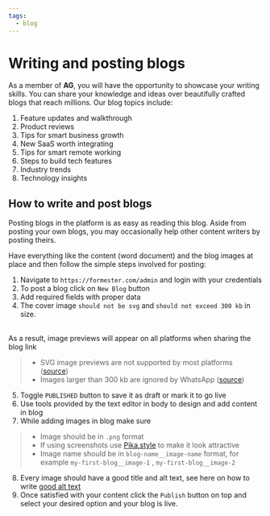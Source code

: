 ```yaml
---
tags:
  - blog
---
```


# Writing and posting blogs

As a member of **AG**, you will have the opportunity to showcase your writing skills. You can share your knowledge and ideas over beautifully crafted blogs that reach millions. Our blog topics include:

1. Feature updates and walkthrough
1. Product reviews
1. Tips for smart business growth
1. New SaaS worth integrating
1. Tips for smart remote working
1. Steps to build tech features
1. Industry trends
1. Technology insights


## How to write and post blogs

Posting blogs in the platform is as easy as reading this blog. Aside from posting your own blogs, you may occasionally help other content writers by posting theirs.

Have everything like the content (word document) and the blog images at place and then follow the simple steps involved for posting:

1. Navigate to `https://formester.com/admin` and login with your credentials 
2. To post a blog click on `New Blog` button 
3. Add required fields with proper data
4. The cover image `should not be svg` and `should not exceed 300 kb` in size.
<br>
As a result, image previews will appear on all platforms when sharing the blog link

> - SVG image previews are not supported by most platforms ([source](https://stackoverflow.com/questions/21636503/use-svg-as-ogimage))
> - Images larger than 300 kb are ignored by WhatsApp ([source](https://help.branch.io/faq/docs/why-are-some-quick-link-thumbnails-not-shown-in-whatsapp)) 
5. Toggle `PUBLISHED` button to save it as draft or mark it to go live
6. Use tools provided by the text editor in body to design and add content in blog
7. While adding images in blog make sure
 > - Image should be in `.png` format
 > - If using screenshots use [Pika.style](https://stackoverflow.com/questions/21636503/use-svg-as-ogimage) to make it look attractive
 > - Image name should be in `blog-name__image-name` format, for example `my-first-blog__image-1` , `my-first-blog__image-2` 
8. Every image should have a good title and alt text, see here on how to write [good alt text](https://www.semrush.com/blog/alt-text/)
9. Once satisfied with your content click the `Publish` button on top and select your desired option and your blog is live.

